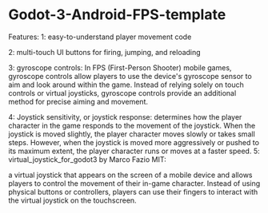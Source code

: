 # Godot-3-Android-FPS-template
Features:
1: easy-to-understand player movement code

2: multi-touch UI buttons for firing, jumping, and reloading 

3: gyroscope controls:
In FPS (First-Person Shooter) mobile games, gyroscope controls allow players to use the device's gyroscope sensor to aim and look around within the game. Instead of relying solely on touch controls or virtual joysticks, gyroscope controls provide an additional method for precise aiming and movement.

4: Joystick sensitivity, or joystick response:
determines how the player character in the game responds to the movement of the joystick. When the joystick is moved slightly, the player character moves slowly or takes small steps. However, when the joystick is moved more aggressively or pushed to its maximum extent, the player character runs or moves at a faster speed.
5: virtual_joystick_for_godot3 by Marco Fazio MIT: 

a virtual joystick that appears on the screen of a mobile device and allows players to control the movement of their in-game character. Instead of using physical buttons or controllers, players can use their fingers to interact with the virtual joystick on the touchscreen.
 
